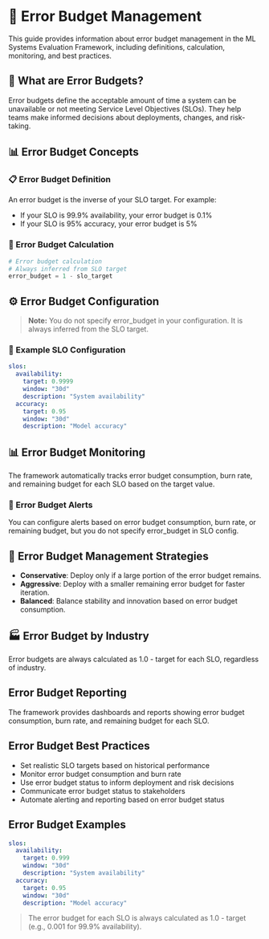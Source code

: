 # 🚨 Error Budget Management

This guide provides information about error budget management in the ML Systems Evaluation Framework, including definitions, calculation, monitoring, and best practices.

## 🎯 What are Error Budgets?

Error budgets define the acceptable amount of time a system can be unavailable or not meeting Service Level Objectives (SLOs). They help teams make informed decisions about deployments, changes, and risk-taking.

## 📊 Error Budget Concepts

### 📋 Error Budget Definition

An error budget is the inverse of your SLO target. For example:
- If your SLO is 99.9% availability, your error budget is 0.1%
- If your SLO is 95% accuracy, your error budget is 5%

### 🧮 Error Budget Calculation

```python
# Error budget calculation
# Always inferred from SLO target
error_budget = 1 - slo_target
```

## ⚙️ Error Budget Configuration

> **Note:** You do not specify error_budget in your configuration. It is always inferred from the SLO target.

### 🔧 Example SLO Configuration

```yaml
slos:
  availability:
    target: 0.9999
    window: "30d"
    description: "System availability"
  accuracy:
    target: 0.95
    window: "30d"
    description: "Model accuracy"
```

## 📊 Error Budget Monitoring

The framework automatically tracks error budget consumption, burn rate, and remaining budget for each SLO based on the target value.

### 🚨 Error Budget Alerts

You can configure alerts based on error budget consumption, burn rate, or remaining budget, but you do not specify error_budget in SLO config.

## 🎯 Error Budget Management Strategies

- **Conservative**: Deploy only if a large portion of the error budget remains.
- **Aggressive**: Deploy with a smaller remaining error budget for faster iteration.
- **Balanced**: Balance stability and innovation based on error budget consumption.

## 🏭 Error Budget by Industry

Error budgets are always calculated as 1.0 - target for each SLO, regardless of industry.

## Error Budget Reporting

The framework provides dashboards and reports showing error budget consumption, burn rate, and remaining budget for each SLO.

## Error Budget Best Practices

- Set realistic SLO targets based on historical performance
- Monitor error budget consumption and burn rate
- Use error budget status to inform deployment and risk decisions
- Communicate error budget status to stakeholders
- Automate alerting and reporting based on error budget status

## Error Budget Examples

```yaml
slos:
  availability:
    target: 0.999
    window: "30d"
    description: "System availability"
  accuracy:
    target: 0.95
    window: "30d"
    description: "Model accuracy"
```

> The error budget for each SLO is always calculated as 1.0 - target (e.g., 0.001 for 99.9% availability). 